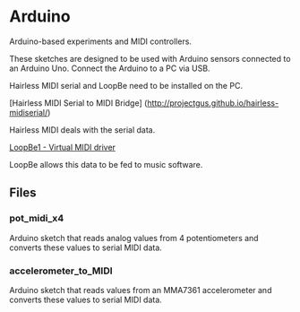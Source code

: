 # Arduino
Arduino-based experiments and MIDI controllers. 

These sketches are designed to be used with Arduino sensors connected to an Arduino Uno. Connect the Arduino to a PC via USB.

Hairless MIDI serial and LoopBe need to be installed on the PC. 

[Hairless MIDI Serial to MIDI Bridge] (http://projectgus.github.io/hairless-midiserial/)

Hairless MIDI deals with the serial data. 

[LoopBe1 - Virtual MIDI driver](http://nerds.de/en/loopbe1.html)

LoopBe allows this data to be fed to music software.

## Files
### pot_midi_x4
Arduino sketch that reads analog values from 4 potentiometers and converts these values to serial MIDI data. 

### accelerometer_to_MIDI
Arduino sketch that reads values from an MMA7361 accelerometer  and converts these values to serial MIDI data.
